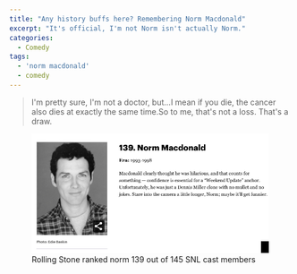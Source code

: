 ```yaml
---
title: "Any history buffs here? Remembering Norm Macdonald"
excerpt: "It's official, I'm not Norm isn't actually Norm."
categories:
  - Comedy
tags:
  - 'norm macdonald'
  - comedy
---
```


> I'm pretty sure, I'm not a doctor, but...I mean if you die, the cancer also dies at exactly  the same time.So to me, that's not a loss. That's a draw.

<figure class="align-center">
  <img src="https://github.com/ahampriyanshu/meta/blob/main/blog/norm.png?raw=true" alt="norm">
  <figcaption>Rolling Stone ranked norm 139 out of 145 SNL cast members</figcaption>
</figure>